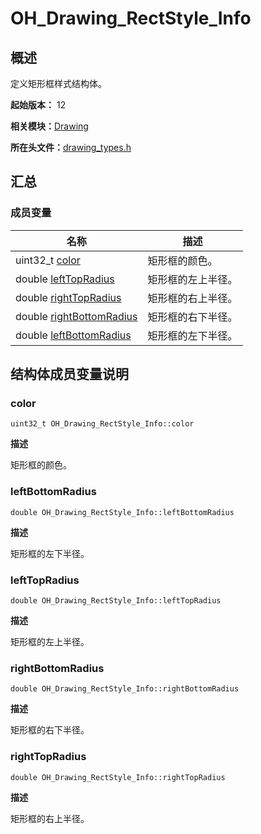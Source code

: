 # OH_Drawing_RectStyle_Info


## 概述

定义矩形框样式结构体。

**起始版本：** 12

**相关模块：**[Drawing](_drawing.md)

**所在头文件：**[drawing_types.h](drawing__types_8h.md)

## 汇总


### 成员变量

| 名称 | 描述 | 
| -------- | -------- |
| uint32_t [color](#color) | 矩形框的颜色。  | 
| double [leftTopRadius](#lefttopradius) | 矩形框的左上半径。  | 
| double [rightTopRadius](#righttopradius) | 矩形框的右上半径。  | 
| double [rightBottomRadius](#rightbottomradius) | 矩形框的右下半径。  | 
| double [leftBottomRadius](#leftbottomradius) | 矩形框的左下半径。  | 


## 结构体成员变量说明


### color

```
uint32_t OH_Drawing_RectStyle_Info::color
```
**描述**

矩形框的颜色。


### leftBottomRadius

```
double OH_Drawing_RectStyle_Info::leftBottomRadius
```
**描述**

矩形框的左下半径。


### leftTopRadius

```
double OH_Drawing_RectStyle_Info::leftTopRadius
```
**描述**

矩形框的左上半径。


### rightBottomRadius

```
double OH_Drawing_RectStyle_Info::rightBottomRadius
```
**描述**

矩形框的右下半径。


### rightTopRadius

```
double OH_Drawing_RectStyle_Info::rightTopRadius
```
**描述**

矩形框的右上半径。
